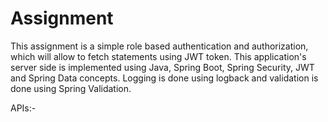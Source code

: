 # Assignment
This assignment is a simple role based authentication and authorization, which will allow to fetch statements using JWT token.
This application's server side is implemented using Java, Spring Boot, Spring Security, JWT and Spring Data concepts.
Logging is done using logback and validation is done using Spring Validation.

APIs:-
